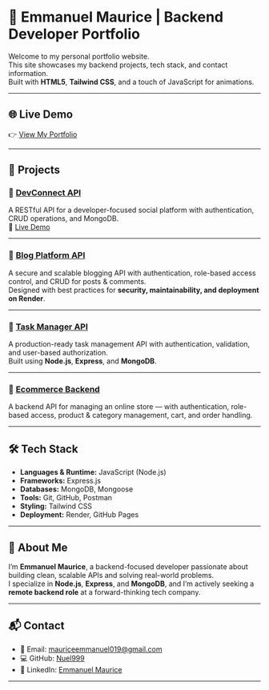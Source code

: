 # 🚀 Emmanuel Maurice | Backend Developer Portfolio  

Welcome to my personal portfolio website.  
This site showcases my backend projects, tech stack, and contact information.  
Built with **HTML5**, **Tailwind CSS**, and a touch of JavaScript for animations.  

---

## 🌐 Live Demo  
👉 [View My Portfolio](https://nuel999.github.io/My-portfolio-website/)  

---

## 📂 Projects  

### 🔹 [DevConnect API](https://github.com/Nuel999/devconnect-api)  
A RESTful API for a developer-focused social platform with authentication, CRUD operations, and MongoDB.  
🔗 [Live Demo](https://nuel999.github.io/devconnect-frontend/)  

---

### 🔹 [Blog Platform API](https://github.com/Nuel999/Blog-Platform-API)  
A secure and scalable blogging API with authentication, role-based access control, and CRUD for posts & comments.  
Designed with best practices for **security, maintainability, and deployment on Render**.  

---

### 🔹 [Task Manager API](https://github.com/Nuel999/Task-Manager-API)  
A production-ready task management API with authentication, validation, and user-based authorization.  
Built using **Node.js**, **Express**, and **MongoDB**.  

---

### 🔹 [Ecommerce Backend](https://github.com/Nuel999/ecommerce-backend)  
A backend API for managing an online store — with authentication, role-based access, product & category management, cart, and order handling.  

---

## 🛠 Tech Stack  
- **Languages & Runtime:** JavaScript (Node.js)  
- **Frameworks:** Express.js  
- **Databases:** MongoDB, Mongoose  
- **Tools:** Git, GitHub, Postman  
- **Styling:** Tailwind CSS  
- **Deployment:** Render, GitHub Pages  

---

## 📖 About Me  
I’m **Emmanuel Maurice**, a backend-focused developer passionate about building clean, scalable APIs and solving real-world problems.  
I specialize in **Node.js**, **Express**, and **MongoDB**, and I’m actively seeking a **remote backend role** at a forward-thinking tech company.  

---

## 📬 Contact  
- 📧 Email: [mauriceemmanuel019@gmail.com](mailto:mauriceemmanuel019@gmail.com)  
- 💻 GitHub: [Nuel999](https://github.com/Nuel999)  
- 🔗 LinkedIn: [Emmanuel Maurice](https://www.linkedin.com/in/emmanuel-maurice-17b843370)  

---
